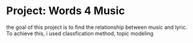 # Project: Words 4 Music
 the goal of this project is to find the relationship between music and lyric. To achieve this, i used classfication method, topic modeling
